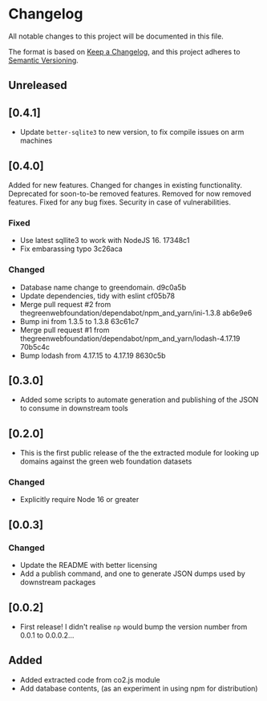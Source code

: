 # Changelog

All notable changes to this project will be documented in this file.

The format is based on [Keep a Changelog](https://keepachangelog.com/en/1.0.0/),
and this project adheres to
[Semantic Versioning](https://semver.org/spec/v2.0.0.html).

## Unreleased

## [0.4.1]

- Update `better-sqlite3` to new version, to fix compile issues on arm machines

## [0.4.0]

Added for new features. Changed for changes in existing functionality.
Deprecated for soon-to-be removed features. Removed for now removed features.
Fixed for any bug fixes. Security in case of vulnerabilities.

### Fixed

- Use latest sqllite3 to work with NodeJS 16. 17348c1
- Fix embarassing typo 3c26aca

### Changed

- Database name change to greendomain. d9c0a5b
- Update dependencies, tidy with eslint cf05b78
- Merge pull request #2 from
  thegreenwebfoundation/dependabot/npm_and_yarn/ini-1.3.8 ab6e9e6
- Bump ini from 1.3.5 to 1.3.8 63c61c7
- Merge pull request #1 from
  thegreenwebfoundation/dependabot/npm_and_yarn/lodash-4.17.19 70b5c4c
- Bump lodash from 4.17.15 to 4.17.19 8630c5b

## [0.3.0]

- Added some scripts to automate generation and publishing of the JSON to
  consume in downstream tools

## [0.2.0]

- This is the first public release of the the extracted module for looking up
  domains against the green web foundation datasets

### Changed

- Explicitly require Node 16 or greater

## [0.0.3]

### Changed

- Update the README with better licensing
- Add a publish command, and one to generate JSON dumps used by downstream
  packages

## [0.0.2]

- First release! I didn't realise `np` would bump the version number from 0.0.1
  to 0.0.0.2…

## Added

- Added extracted code from co2.js module
- Add database contents, (as an experiment in using npm for distribution)
